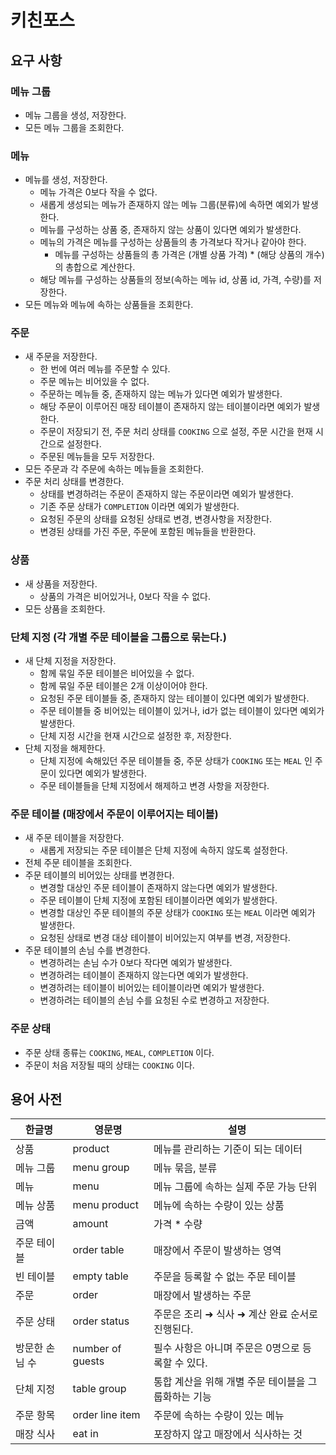 # 키친포스

## 요구 사항

### 메뉴 그룹
- 메뉴 그룹을 생성, 저장한다.
- 모든 메뉴 그룹을 조회한다.

### 메뉴 
- 메뉴를 생성, 저장한다.
  - 메뉴 가격은 0보다 작을 수 없다.
  - 새롭게 생성되는 메뉴가 존재하지 않는 메뉴 그룹(분류)에 속하면 예외가 발생한다.
  - 메뉴를 구성하는 상품 중, 존재하지 않는 상품이 있다면 예외가 발생한다.
  - 메뉴의 가격은 메뉴를 구성하는 상품들의 총 가격보다 작거나 같아야 한다.
    - 메뉴를 구성하는 상품들의 총 가격은 (개별 상품 가격) * (해당 상품의 개수) 의 총합으로 계산한다.
  - 해당 메뉴를 구성하는 상품들의 정보(속하는 메뉴 id, 상품 id, 가격, 수량)를 저장한다.
- 모든 메뉴와 메뉴에 속하는 상품들을 조회한다.

### 주문
- 새 주문을 저장한다.
  - 한 번에 여러 메뉴를 주문할 수 있다.
  - 주문 메뉴는 비어있을 수 없다.
  - 주문하는 메뉴들 중, 존재하지 않는 메뉴가 있다면 예외가 발생한다.
  - 해당 주문이 이루어진 매장 테이블이 존재하지 않는 테이블이라면 예외가 발생한다.
  - 주문이 저장되기 전, 주문 처리 상태를 `COOKING` 으로 설정, 주문 시간을 현재 시간으로 설정한다.
  - 주문된 메뉴들을 모두 저장한다.
- 모든 주문과 각 주문에 속하는 메뉴들을 조회한다.
- 주문 처리 상태를 변경한다.
  - 상태를 변경하려는 주문이 존재하지 않는 주문이라면 예외가 발생한다.
  - 기존 주문 상태가 `COMPLETION` 이라면 예외가 발생한다.
  - 요청된 주문의 상태를 요청된 상태로 변경, 변경사항을 저장한다.
  - 변경된 상태를 가진 주문, 주문에 포함된 메뉴들을 반환한다.

### 상품
- 새 상품을 저장한다.
  - 상품의 가격은 비어있거나, 0보다 작을 수 없다.
- 모든 상품을 조회한다.

### 단체 지정 (각 개별 주문 테이블을 그룹으로 묶는다.)
- 새 단체 지정을 저장한다.
  - 함께 묶일 주문 테이블은 비어있을 수 없다.
  - 함께 묶일 주문 테이블은 2개 이상이어야 한다.
  - 요청된 주문 테이블들 중, 존재하지 않는 테이블이 있다면 예외가 발생한다.
  - 주문 테이블들 중 비어있는 테이블이 있거나, id가 없는 테이블이 있다면 예외가 발생한다.
  - 단체 지정 시간을 현재 시간으로 설정한 후, 저장한다.
- 단체 지정을 해제한다.
  - 단체 지정에 속해있던 주문 테이블들 중, 주문 상태가 `COOKING` 또는 `MEAL` 인 주문이 있다면 예외가 발생한다.
  - 주문 테이블들을 단체 지정에서 해제하고 변경 사항을 저장한다.

### 주문 테이블 (매장에서 주문이 이루어지는 테이블)
- 새 주문 테이블을 저장한다.
  - 새롭게 저장되는 주문 테이블은 단체 지정에 속하지 않도록 설정한다.
- 전체 주문 테이블을 조회한다.
- 주문 테이블의 비어있는 상태를 변경한다.
  - 변경할 대상인 주문 테이블이 존재하지 않는다면 예외가 발생한다.
  - 주문 테이블이 단체 지정에 포함된 테이블이라면 예외가 발생한다.
  - 변경할 대상인 주문 테이블의 주문 상태가 `COOKING` 또는 `MEAL` 이라면 예외가 발생한다.
  - 요청된 상태로 변경 대상 테이블이 비어있는지 여부를 변경, 저장한다.
- 주문 테이블의 손님 수를 변경한다. 
  - 변경하려는 손님 수가 0보다 작다면 예외가 발생한다. 
  - 변경하려는 테이블이 존재하지 않는다면 예외가 발생한다.
  - 변경하려는 테이블이 비어있는 테이블이라면 예외가 발생한다.
  - 변경하려는 테이블의 손님 수를 요청된 수로 변경하고 저장한다.

### 주문 상태
- 주문 상태 종류는 `COOKING`, `MEAL`, `COMPLETION` 이다.
- 주문이 처음 저장될 때의 상태는 `COOKING` 이다.

## 용어 사전

| 한글명 | 영문명 | 설명 |
| --- | --- | --- |
| 상품 | product | 메뉴를 관리하는 기준이 되는 데이터 |
| 메뉴 그룹 | menu group | 메뉴 묶음, 분류 |
| 메뉴 | menu | 메뉴 그룹에 속하는 실제 주문 가능 단위 |
| 메뉴 상품 | menu product | 메뉴에 속하는 수량이 있는 상품 |
| 금액 | amount | 가격 * 수량 |
| 주문 테이블 | order table | 매장에서 주문이 발생하는 영역 |
| 빈 테이블 | empty table | 주문을 등록할 수 없는 주문 테이블 |
| 주문 | order | 매장에서 발생하는 주문 |
| 주문 상태 | order status | 주문은 조리 ➜ 식사 ➜ 계산 완료 순서로 진행된다. |
| 방문한 손님 수 | number of guests | 필수 사항은 아니며 주문은 0명으로 등록할 수 있다. |
| 단체 지정 | table group | 통합 계산을 위해 개별 주문 테이블을 그룹화하는 기능 |
| 주문 항목 | order line item | 주문에 속하는 수량이 있는 메뉴 |
| 매장 식사 | eat in | 포장하지 않고 매장에서 식사하는 것 |
